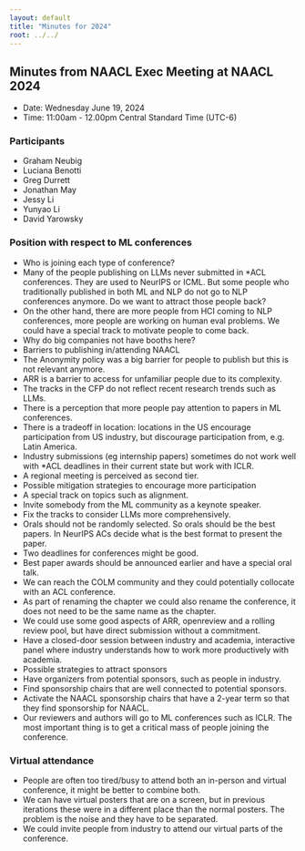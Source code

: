 ```yaml
---
layout: default
title: "Minutes for 2024"
root: ../../
---
```


Minutes from NAACL Exec Meeting at NAACL 2024
--------------------------------
- Date: Wednesday June 19, 2024
- Time: 11:00am - 12.00pm Central Standard Time (UTC-6)

### Participants

+ Graham Neubig
+ Luciana Benotti 
+ Greg Durrett
+ Jonathan May
+ Jessy Li 
+ Yunyao Li
+ David Yarowsky 

### Position with respect to ML conferences

+  Who is joining each type of conference?
  +  Many of the people publishing on LLMs never submitted in \*ACL conferences. They are used to NeurIPS or ICML. But some people who traditionally published in both ML and NLP do not go to NLP conferences anymore. Do we want to attract those people back?
  +  On the other hand, there are more people from HCI coming to NLP conferences, more people are working on human eval problems. We could have a special track to motivate people to come back.
  +  Why do big companies not have booths here?
+  Barriers to publishing in/attending NAACL
  +  The Anonymity policy was a big barrier for people to publish but this is not relevant anymore.
  +  ARR is a barrier to access for unfamiliar people due to its complexity.
  +  The tracks in the CFP do not reflect recent research trends such as LLMs.
  +  There is a perception that more people pay attention to papers in ML conferences.
  +  There is a tradeoff in location: locations in the US encourage participation from US industry, but discourage participation from, e.g. Latin America.
  +  Industry submissions (eg internship papers) sometimes do not work well with \*ACL deadlines in their current state but work with ICLR.
  +  A regional meeting is perceived as second tier. 
+  Possible mitigation strategies to encourage more participation
  +  A special track on topics such as alignment. 
  +  Invite somebody from the ML community as a keynote speaker. 
  +  Fix the tracks to consider LLMs more comprehensively.
  +  Orals should not be randomly selected. So orals should be the best papers. In NeurIPS ACs decide what is the best format to present the paper. 
  +  Two deadlines for conferences might be good. 
  +  Best paper awards should be announced earlier and have a special oral talk.
  +  We can reach the COLM community and they could potentially collocate with an ACL conference. 
  +  As part of renaming the chapter we could also rename the conference, it does not need to be the same name as the chapter. 
  +  We could use some good aspects of ARR, openreview and a rolling review pool, but have direct submission without a commitment.  
  +  Have a closed-door session between industry and academia, interactive panel where industry understands how to work more productively with academia. 
+  Possible strategies to attract sponsors
  +  Have organizers from potential sponsors, such as people in industry. 
  +  Find sponsorship chairs that are well connected to potential sponsors. 
  +  Activate the NAACL sponsorship chairs that have a 2-year term so that they find sponsorship for NAACL.
  +  Our reviewers and authors will go to ML conferences such as ICLR. The most important thing is to get a critical mass of people joining the conference.

### Virtual attendance
+  People are often too tired/busy to attend both an in-person and virtual conference, it might be better to combine both.
+  We can have virtual posters that are on a screen, but in previous iterations these were in a different place than the normal posters. The problem is the noise and they have to be separated. 
+  We could invite people from industry to attend our virtual parts of the conference.
